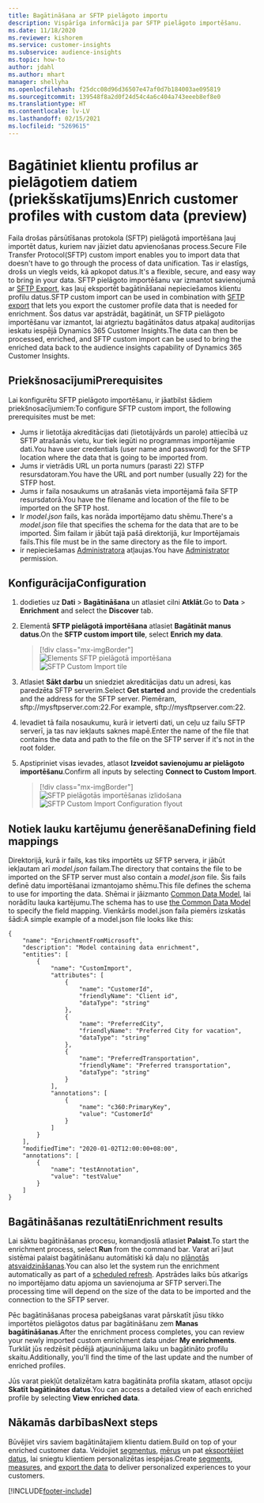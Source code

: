 ```yaml
---
title: Bagātināšana ar SFTP pielāgoto importu
description: Vispārīga informācija par SFTP pielāgoto importēšanu.
ms.date: 11/18/2020
ms.reviewer: kishorem
ms.service: customer-insights
ms.subservice: audience-insights
ms.topic: how-to
author: jdahl
ms.author: mhart
manager: shellyha
ms.openlocfilehash: f25dcc08d96d36507e47af0d7b184003ae095819
ms.sourcegitcommit: 139548f8a2d0f24d54c4a6c404a743eeeb8ef8e0
ms.translationtype: HT
ms.contentlocale: lv-LV
ms.lasthandoff: 02/15/2021
ms.locfileid: "5269615"
---
```

# <a name="enrich-customer-profiles-with-custom-data-preview"></a><span data-ttu-id="ec069-103">Bagātiniet klientu profilus ar pielāgotiem datiem (priekšskatījums)</span><span class="sxs-lookup"><span data-stu-id="ec069-103">Enrich customer profiles with custom data (preview)</span></span>

<span data-ttu-id="ec069-104">Faila drošas pārsūtīšanas protokola (SFTP) pielāgotā importēšana ļauj importēt datus, kuriem nav jāiziet datu apvienošanas process.</span><span class="sxs-lookup"><span data-stu-id="ec069-104">Secure File Transfer Protocol(SFTP) custom import enables you to import data that doesn't have to go through the process of data unification.</span></span> <span data-ttu-id="ec069-105">Tas ir elastīgs, drošs un viegls veids, kā apkopot datus.</span><span class="sxs-lookup"><span data-stu-id="ec069-105">It's a flexible, secure, and easy way to bring in your data.</span></span> <span data-ttu-id="ec069-106">SFTP pielāgoto importēšanu var izmantot savienojumā ar [SFTP Export](export-sftp.md), kas ļauj eksportēt bagātināšanai nepieciešamos klientu profilu datus.</span><span class="sxs-lookup"><span data-stu-id="ec069-106">SFTP custom import can be used in combination with [SFTP export](export-sftp.md) that lets you export the customer profile data that is needed for enrichment.</span></span> <span data-ttu-id="ec069-107">Šos datus var apstrādāt, bagātināt, un SFTP pielāgoto importēšanu var izmantot, lai atgrieztu bagātinātos datus atpakaļ auditorijas ieskatu iespējā Dynamics 365 Customer Insights.</span><span class="sxs-lookup"><span data-stu-id="ec069-107">The data can then be processed, enriched, and SFTP custom import can be used to bring the enriched data back to the audience insights capability of Dynamics 365 Customer Insights.</span></span>

## <a name="prerequisites"></a><span data-ttu-id="ec069-108">Priekšnosacījumi</span><span class="sxs-lookup"><span data-stu-id="ec069-108">Prerequisites</span></span>

<span data-ttu-id="ec069-109">Lai konfigurētu SFTP pielāgoto importēšanu, ir jāatbilst šādiem priekšnosacījumiem:</span><span class="sxs-lookup"><span data-stu-id="ec069-109">To configure SFTP custom import, the following prerequisites must be met:</span></span>

- <span data-ttu-id="ec069-110">Jums ir lietotāja akreditācijas dati (lietotājvārds un parole) attiecībā uz SFTP atrašanās vietu, kur tiek iegūti no programmas importējamie dati.</span><span class="sxs-lookup"><span data-stu-id="ec069-110">You have user credentials (user name and password) for the SFTP location where the data that is going to be imported from.</span></span>
- <span data-ttu-id="ec069-111">Jums ir vietrādis URL un porta numurs (parasti 22) STFP resursdatoram.</span><span class="sxs-lookup"><span data-stu-id="ec069-111">You have the URL and port number (usually 22) for the STFP host.</span></span>
- <span data-ttu-id="ec069-112">Jums ir faila nosaukums un atrašanās vieta importējamā faila SFTP resursdatorā.</span><span class="sxs-lookup"><span data-stu-id="ec069-112">You have the filename and location of the file to be imported on the SFTP host.</span></span>
- <span data-ttu-id="ec069-113">Ir *model.json* fails, kas norāda importējamo datu shēmu.</span><span class="sxs-lookup"><span data-stu-id="ec069-113">There's a *model.json* file that specifies the schema for the data that are to be imported.</span></span> <span data-ttu-id="ec069-114">Šim failam ir jābūt tajā pašā direktorijā, kur Importējamais fails.</span><span class="sxs-lookup"><span data-stu-id="ec069-114">This file must be in the same directory as the file to import.</span></span>
- <span data-ttu-id="ec069-115">ir nepieciešamas [Administratora](permissions.md#administrator) atļaujas.</span><span class="sxs-lookup"><span data-stu-id="ec069-115">You have [Administrator](permissions.md#administrator) permission.</span></span>

## <a name="configuration"></a><span data-ttu-id="ec069-116">Konfigurācija</span><span class="sxs-lookup"><span data-stu-id="ec069-116">Configuration</span></span>

1. <span data-ttu-id="ec069-117">dodieties uz **Dati** > **Bagātināšana** un atlasiet cilni **Atklāt**.</span><span class="sxs-lookup"><span data-stu-id="ec069-117">Go to **Data** > **Enrichment** and select the **Discover** tab.</span></span>

1. <span data-ttu-id="ec069-118">Elementā **SFTP pielāgotā importēšana** atlasiet **Bagātināt manus datus**.</span><span class="sxs-lookup"><span data-stu-id="ec069-118">On the **SFTP custom import tile**, select **Enrich my data**.</span></span>

   > [!div class="mx-imgBorder"]
   > <span data-ttu-id="ec069-119">![Elements SFTP pielāgotā importēšana](media/SFTP_Custom_Import_tile.png "Elements SFTP pielāgotā importēšana")</span><span class="sxs-lookup"><span data-stu-id="ec069-119">![SFTP Custom Import tile](media/SFTP_Custom_Import_tile.png "SFTP Custom Import tile")</span></span>

1. <span data-ttu-id="ec069-120">Atlasiet **Sākt darbu** un sniedziet akreditācijas datu un adresi, kas paredzēta SFTP serverim.</span><span class="sxs-lookup"><span data-stu-id="ec069-120">Select **Get started** and provide the credentials and the address for the SFTP server.</span></span> <span data-ttu-id="ec069-121">Piemēram, sftp://mysftpserver.com:22.</span><span class="sxs-lookup"><span data-stu-id="ec069-121">For example, sftp://mysftpserver.com:22.</span></span>

1. <span data-ttu-id="ec069-122">Ievadiet tā faila nosaukumu, kurā ir ietverti dati, un ceļu uz failu SFTP serverī, ja tas nav iekļauts saknes mapē.</span><span class="sxs-lookup"><span data-stu-id="ec069-122">Enter the name of the file that contains the data and path to the file on the SFTP server if it's not in the root folder.</span></span>

1. <span data-ttu-id="ec069-123">Apstipriniet visas ievades, atlasot **Izveidot savienojumu ar pielāgoto importēšanu**.</span><span class="sxs-lookup"><span data-stu-id="ec069-123">Confirm all inputs by selecting **Connect to Custom Import**.</span></span>

   > [!div class="mx-imgBorder"]
   > <span data-ttu-id="ec069-124">![SFTP pielāgotās importēšanas izlidošana](media/SFTP_Custom_Import_Configuration_flyout.png "SFTP pielāgotās importēšanas izlidošana")</span><span class="sxs-lookup"><span data-stu-id="ec069-124">![SFTP Custom Import Configuration flyout](media/SFTP_Custom_Import_Configuration_flyout.png "SFTP Custom Import Configuration flyout")</span></span>

## <a name="defining-field-mappings"></a><span data-ttu-id="ec069-125">Notiek lauku kartējumu ģenerēšana</span><span class="sxs-lookup"><span data-stu-id="ec069-125">Defining field mappings</span></span> 

<span data-ttu-id="ec069-126">Direktorijā, kurā ir fails, kas tiks importēts uz SFTP servera, ir jābūt iekļautam arī *model.json* failam.</span><span class="sxs-lookup"><span data-stu-id="ec069-126">The directory that contains the file to be imported on the SFTP server must also contain a *model.json* file.</span></span> <span data-ttu-id="ec069-127">Šis fails definē datu importēšanai izmantojamo shēmu.</span><span class="sxs-lookup"><span data-stu-id="ec069-127">This file defines the schema to use for importing the data.</span></span> <span data-ttu-id="ec069-128">Shēmai ir jāizmanto [Common Data Model](https://docs.microsoft.com/common-data-model/), lai norādītu lauka kartējumu.</span><span class="sxs-lookup"><span data-stu-id="ec069-128">The schema has to use [the Common Data Model](https://docs.microsoft.com/common-data-model/) to specify the field mapping.</span></span> <span data-ttu-id="ec069-129">Vienkāršs model.json faila piemērs izskatās šādi:</span><span class="sxs-lookup"><span data-stu-id="ec069-129">A simple example of a model.json file looks like this:</span></span>

```
{
    "name": "EnrichmentFromMicrosoft",
    "description": "Model containing data enrichment",
    "entities": [
        {
            "name": "CustomImport",
            "attributes": [
                {
                    "name": "CustomerId",
                    "friendlyName": "Client id",
                    "dataType": "string"
                },
                {
                    "name": "PreferredCity",
                    "friendlyName": "Preferred City for vacation",
                    "dataType": "string"
                },
                {
                    "name": "PreferredTransportation",
                    "friendlyName": "Preferred transportation",
                    "dataType": "string"
                }
            ],
            "annotations": [
                {
                    "name": "c360:PrimaryKey",
                    "value": "CustomerId"
                }
            ]
        }
    ],
    "modifiedTime": "2020-01-02T12:00:00+08:00",
    "annotations": [
        {
            "name": "testAnnotation",
            "value": "testValue"
        }
    ]
}
```

## <a name="enrichment-results"></a><span data-ttu-id="ec069-130">Bagātināšanas rezultāti</span><span class="sxs-lookup"><span data-stu-id="ec069-130">Enrichment results</span></span>

<span data-ttu-id="ec069-131">Lai sāktu bagātināšanas procesu, komandjoslā atlasiet **Palaist**.</span><span class="sxs-lookup"><span data-stu-id="ec069-131">To start the enrichment process, select **Run** from the command bar.</span></span> <span data-ttu-id="ec069-132">Varat arī ļaut sistēmai palaist bagātināšanu automātiski kā daļu no [plānotās atsvaidzināšanas](system.md#schedule-tab).</span><span class="sxs-lookup"><span data-stu-id="ec069-132">You can also let the system run the enrichment automatically as part of a [scheduled refresh](system.md#schedule-tab).</span></span> <span data-ttu-id="ec069-133">Apstrādes laiks būs atkarīgs no importējamo datu apjoma un savienojuma ar SFTP serveri.</span><span class="sxs-lookup"><span data-stu-id="ec069-133">The processing time will depend on the size of the data to be imported and the connection to the SFTP server.</span></span>

<span data-ttu-id="ec069-134">Pēc bagātināšanas procesa pabeigšanas varat pārskatīt jūsu tikko importētos pielāgotos datus par bagātināšanu zem **Manas bagātināšanas**.</span><span class="sxs-lookup"><span data-stu-id="ec069-134">After the enrichment process completes, you can review your newly imported custom enrichment data under **My enrichments**.</span></span> <span data-ttu-id="ec069-135">Turklāt jūs redzēsit pēdējā atjauninājuma laiku un bagātināto profilu skaitu.</span><span class="sxs-lookup"><span data-stu-id="ec069-135">Additionally, you'll find the time of the last update and the number of enriched profiles.</span></span>

<span data-ttu-id="ec069-136">Jūs varat piekļūt detalizētam katra bagātināta profila skatam, atlasot opciju **Skatīt bagātinātos datus**.</span><span class="sxs-lookup"><span data-stu-id="ec069-136">You can access a detailed view of each enriched profile by selecting **View enriched data**.</span></span>

## <a name="next-steps"></a><span data-ttu-id="ec069-137">Nākamās darbības</span><span class="sxs-lookup"><span data-stu-id="ec069-137">Next steps</span></span>

<span data-ttu-id="ec069-138">Būvējiet virs saviem bagātinātajiem klientu datiem.</span><span class="sxs-lookup"><span data-stu-id="ec069-138">Build on top of your enriched customer data.</span></span> <span data-ttu-id="ec069-139">Veidojiet [segmentus](segments.md), [mērus](measures.md) un pat [eksportējiet datus](export-destinations.md), lai sniegtu klientiem personalizētas iespējas.</span><span class="sxs-lookup"><span data-stu-id="ec069-139">Create [segments](segments.md), [measures](measures.md), and [export the data](export-destinations.md) to deliver personalized experiences to your customers.</span></span>




[!INCLUDE[footer-include](../includes/footer-banner.md)]